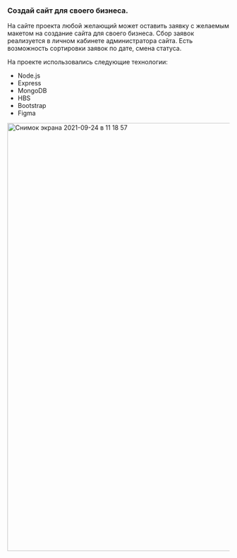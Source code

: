 ### Создай сайт для своего бизнеса.

На сайте проекта любой желающий может оставить заявку с желаемым макетом на создание сайта для своего бизнеса. Сбор заявок реализуется в личном кабинете администратора сайта. 
Есть возможность сортировки заявок по дате, смена статуса.

На проекте использовались следующие технологии:
- Node.js
- Express
- MongoDB
- HBS
- Bootstrap
- Figma
   
<img width="971" alt="Снимок экрана 2021-09-24 в 11 18 57" src="https://user-images.githubusercontent.com/68367464/134642923-6eb7c735-58dd-4fed-b0bd-658c3ea94828.png">
